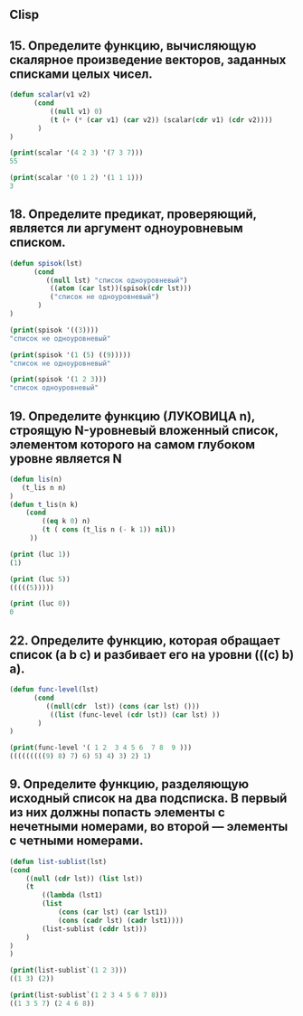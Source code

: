 ## Clisp ##

## 15. Определите функцию, вычисляющую скалярное произведение векторов, заданных списками целых чисел. ##

```lisp
(defun scalar(v1 v2)
      (cond
          ((null v1) 0)
          (t (+ (* (car v1) (car v2)) (scalar(cdr v1) (cdr v2))))
       )
)
```
```lisp
(print(scalar '(4 2 3) '(7 3 7)))
55

(print(scalar '(0 1 2) '(1 1 1)))
3
```

## 18. Определите предикат, проверяющий, является ли аргумент одноуровневым списком. ##
```lisp
(defun spisok(lst)
      (cond
         ((null lst) "список одноуровневый")
          ((atom (car lst))(spisok(cdr lst)))
          ("список не одноуровневый")
       )
)
```

```lisp
(print(spisok '((3))))
"список не одноуровневый" 

(print(spisok '(1 (5) ((9)))))
"список не одноуровневый" 

(print(spisok '(1 2 3)))
"список одноуровневый" 
```

## 19. Определите функцию (ЛУКОВИЦА n), строящую N-уровневый вложенный список, элементом которого на самом глубоком уровне является N ##

``` lisp
(defun lis(n)
   (t_lis n n)
)
(defun t_lis(n k)
    (cond
        ((eq k 0) n)
        (t ( cons (t_lis n (- k 1)) nil))
     ))
```

```lisp
(print (luc 1))
(1) 

(print (luc 5))
(((((5))))) 

(print (luc 0))
0
```

## 22. Определите функцию, которая обращает список (а b с) и разбивает его на уровни (((с) b) а). ##

```lisp
(defun func-level(lst)
      (cond
         ((null(cdr  lst)) (cons (car lst) ()))
          ((list (func-level (cdr lst)) (car lst) ))
       )
)
```

```lisp
(print(func-level '( 1 2  3 4 5 6  7 8  9 )))
(((((((((9) 8) 7) 6) 5) 4) 3) 2) 1) 
```
## 9. Определите функцию, разделяющую исходный список на два подсписка. В первый из них должны попасть элементы с нечетными номерами, во второй — элементы с четными номерами. ##

```lisp 
(defun list-sublist(lst)
(cond
	((null (cdr lst)) (list lst))
	(t 
		((lambda (lst1)
		(list
			(cons (car lst) (car lst1))
			(cons (cadr lst) (cadr lst1))))
		(list-sublist (cddr lst)))
	)
)
)
```

```lisp 
(print(list-sublist`(1 2 3)))
((1 3) (2)) 

(print(list-sublist`(1 2 3 4 5 6 7 8)))
((1 3 5 7) (2 4 6 8)) 
```
